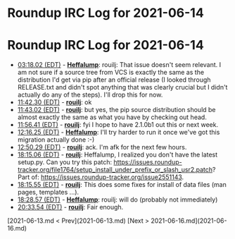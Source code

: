 # Roundup IRC Log for 2021-06-14 #
# Roundup IRC Log for 2021-06-14
* <a href="#03:18.02" id="03:18.02">03:18.02 (EDT)</a> - __[Heffalump](https://github.com/Heffalump)__: rouilj: That issue doesn't seem relevant. I am not sure if a source tree from VCS is exactly the same as the distribution I'd get via pip after an official release (I looked through RELEASE.txt and didn't spot anything that was clearly crucial but I didn't actually do any of the steps). I'll drop this for now.
* <a href="#11:42.30" id="11:42.30">11:42.30 (EDT)</a> - __[rouilj](https://github.com/rouilj)__: ok
* <a href="#11:43.02" id="11:43.02">11:43.02 (EDT)</a> - __[rouilj](https://github.com/rouilj)__: but yes, the pip source distribution should be almost exactly the same as what you have by checking out head.
* <a href="#11:56.41" id="11:56.41">11:56.41 (EDT)</a> - __[rouilj](https://github.com/rouilj)__: fyi I hope to have 2.1.0b1 out this or next week.
* <a href="#12:16.25" id="12:16.25">12:16.25 (EDT)</a> - __[Heffalump](https://github.com/Heffalump)__: I'll try harder to run it once we've got this migration actually done :-)
* <a href="#12:50.29" id="12:50.29">12:50.29 (EDT)</a> - __[rouilj](https://github.com/rouilj)__: ack. I'm afk for the next few hours.
* <a href="#18:15.06" id="18:15.06">18:15.06 (EDT)</a> - __[rouilj](https://github.com/rouilj)__: Heffalump, I realized you don't have the latest setup.py. Can you try this patch: <https://issues.roundup-tracker.org/file1764/setup_install_under_prefix_or_slash_usr2.patch>? Part of: <https://issues.roundup-tracker.org/issue2551143>.
* <a href="#18:15.55" id="18:15.55">18:15.55 (EDT)</a> - __[rouilj](https://github.com/rouilj)__: This does some fixes for install of data files (man pages, templates ...).
* <a href="#18:28.57" id="18:28.57">18:28.57 (EDT)</a> - __[Heffalump](https://github.com/Heffalump)__: rouilj: will do (probably not immediately)
* <a href="#20:33.54" id="20:33.54">20:33.54 (EDT)</a> - __[rouilj](https://github.com/rouilj)__: Fair enough.

<div class="inpage-footer">
[2021-06-13.md < Prev](2021-06-13.md)
[Next > 2021-06-16.md](2021-06-16.md)
</div>
